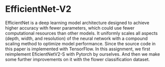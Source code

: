 # EfficientNet-V2
EfficientNet is a deep learning model architecture designed to achieve higher accuracy with fewer parameters, which could use fewer computational resources than other models. It uniformly scales all aspects (depth, width, and resolution) of the neural network with a compound scaling method to optimize model performance. Since the source code in this paper is implemented with TensorFlow. In this assignment, we first reimplement EficientNetV2-S with Pytorch by ourselves. And then we make some further improvements on it with the flower classification dataset.

